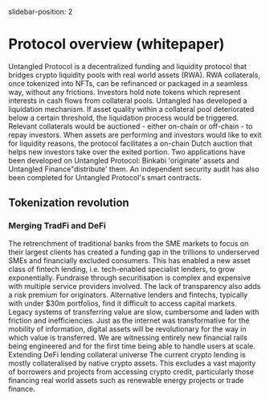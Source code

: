 slidebar-position: 2

# Protocol overview (whitepaper)
Untangled Protocol is a decentralized funding and liquidity protocol that bridges crypto liquidity pools with real world assets (RWA).  RWA collaterals, once tokenized into NFTs, can be refinanced or packaged in a seamless way, without any frictions. Investors hold note tokens which represent interests in cash flows from collateral pools. 
Untangled has developed a liquidation mechanism. If asset quality within a collateral pool deteriorated below a certain threshold, the liquidation process would be triggered. Relevant collaterals would be auctioned - either on-chain or off-chain - to repay investors. When assets are performing and investors would like to exit for liquidity reasons, the protocol facilitates a on-chain Dutch auction that helps new investors take over the exited portion.
Two applications have been developed on Untangled Protocol: Binkabi 'originate' assets and Untangled Finance"distribute' them. An independent security audit has also been completed for Untangled Protocol's smart contracts. 
## Tokenization revolution
### Merging TradFi and DeFi
The retrenchment of traditional banks from the SME markets to focus on their largest clients has created a funding gap in the trillions to underserved SMEs and financially excluded consumers. This has enabled a new asset class of fintech lending, i.e. tech-enabled specialist lenders, to grow exponentially. 
Fundraise through securitisation is complex and expensive with multiple service providers involved. The lack of transparency also adds a risk premium for originators. Alternative lenders and fintechs, typically with under $30m portfolios, find it difficult to access capital markets.
Legacy systems of transferring value are slow, cumbersome and laden with friction and inefficiencies. Just as the internet was transformative for the mobility of information, digital assets will be revolutionary for the way in which value is transferred. We are witnessing entirely new financial rails being engineered and for the first time being able to handle users at scale.
Extending DeFi lending collateral universe
The current crypto lending is mostly collateralised by native crypto assets. This excludes a vast majority of borrowers and projects from accessing crypto credit, particularly those financing real world assets such as renewable energy projects or trade finance.
